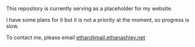 This repository is currently serving as a placeholder for my website. 

I have some plans for it but it is not a priority at the moment, so progress is slow.

To contact me, please email ethan@mail.ethanashley.net
